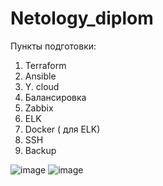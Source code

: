 # Netology_diplom

Пункты подготовки:
1. Terraform
2. Ansible
3. Y. cloud
4. Балансировка
5. Zabbix
6. ELK
7. Docker ( для ELK)
8. SSH
9. Backup


![image](https://github.com/Maxterx10/Netology_diplom/assets/123242544/af7aa2ea-41a2-4999-8d03-271819ef40df)
![image](https://github.com/Maxterx10/Netology_diplom/assets/123242544/d9f38e70-0e2d-491c-baa9-241ed9e363e5)


